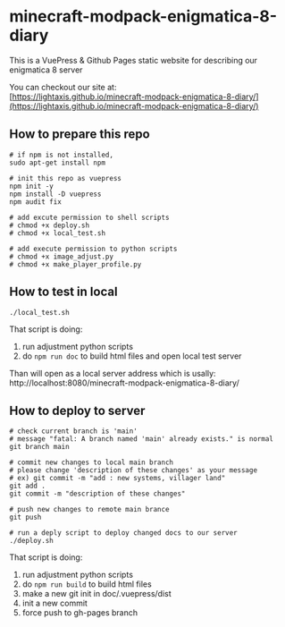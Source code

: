 # minecraft-modpack-enigmatica-8-diary
This is a VuePress &amp; Github Pages static website for describing our enigmatica 8 server

You can checkout our site at:  
[https://lightaxis.github.io/minecraft-modpack-enigmatica-8-diary/](https://lightaxis.github.io/minecraft-modpack-enigmatica-8-diary/)

## How to prepare this repo

```shell
# if npm is not installed, 
sudo apt-get install npm

# init this repo as vuepress
npm init -y
npm install -D vuepress
npm audit fix

# add excute permission to shell scripts
# chmod +x deploy.sh
# chmod +x local_test.sh

# add execute permission to python scripts
# chmod +x image_adjust.py
# chmod +x make_player_profile.py
```

## How to test in local
```shell
./local_test.sh
```

That script is doing:
1. run adjustment python scripts
2. do `npm run doc` to build html files and open local test server

Than will open as a local server address which is usally:  
 http://localhost:8080/minecraft-modpack-enigmatica-8-diary/

## How to deploy to server
```shell
# check current branch is 'main'
# message "fatal: A branch named 'main' already exists." is normal
git branch main

# commit new changes to local main branch
# please change 'description of these changes' as your message
# ex) git commit -m "add : new systems, villager land"
git add .
git commit -m "description of these changes"

# push new changes to remote main brance
git push

# run a deply script to deploy changed docs to our server
./deploy.sh
```
That script is doing:
1. run adjustment python scripts
2. do `npm run build` to build html files
3. make a new git init in doc/.vuepress/dist
4. init a new commit
5. force push to gh-pages branch